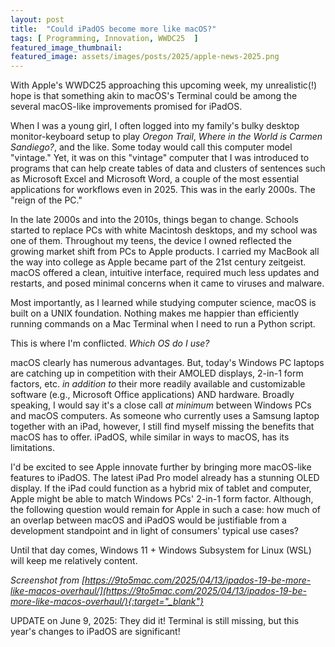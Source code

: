```yaml
---
layout: post
title:  "Could iPadOS become more like macOS?"
tags: [ Programming, Innovation, WWDC25  ]
featured_image_thumbnail:
featured_image: assets/images/posts/2025/apple-news-2025.png
---
```


With Apple's WWDC25 approaching this upcoming week, my unrealistic(!) hope is that something akin to macOS's Terminal could be among the several macOS-like improvements promised for iPadOS.

When I was a young girl, I often logged into my family's bulky desktop monitor-keyboard setup to play <i>Oregon Trail</i>, <i>Where in the World is Carmen Sandiego?</i>, and the like. Some today would call this computer model "vintage." Yet, it was on this "vintage" computer that I was introduced to programs that can help create tables of data and clusters of sentences such as Microsoft Excel and Microsoft Word, a couple of the most essential applications for workflows even in 2025. This was in the early 2000s. The "reign of the PC."

In the late 2000s and into the 2010s, things began to change. Schools started to replace PCs with white Macintosh desktops, and my school was one of them. Throughout my teens, the device I owned reflected the growing market shift from PCs to Apple products. I carried my MacBook all the way into college as Apple became part of the 21st century zeitgeist. macOS offered a clean, intuitive interface, required much less updates and restarts, and posed minimal concerns when it came to viruses and malware.

Most importantly, as I learned while studying computer science, macOS is built on a UNIX foundation. Nothing makes me happier than efficiently running commands on a Mac Terminal when I need to run a Python script.

This is where I'm conflicted. <i>Which OS do I use?</i>

macOS clearly has numerous advantages. But, today's Windows PC laptops are catching up in competition with their AMOLED displays, 2-in-1 form factors, etc. <i>in addition to</i> their more readily available and customizable software (e.g., Microsoft Office applications) AND hardware. Broadly speaking, I would say it's a close call <i>at minimum</i> between Windows PCs and macOS computers. As someone who currently uses a Samsung laptop together with an iPad, however, I still find myself missing the benefits that macOS has to offer. iPadOS, while similar in ways to macOS, has its limitations.

I'd be excited to see Apple innovate further by bringing more macOS-like features to iPadOS. The latest iPad Pro model already has a stunning OLED display. If the iPad could function as a hybrid mix of tablet and computer, Apple might be able to match Windows PCs' 2-in-1 form factor. Although, the following question would remain for Apple in such a case: how much of an overlap between macOS and iPadOS would be justifiable from a development standpoint and in light of consumers' typical use cases?

Until that day comes, Windows 11 + Windows Subsystem for Linux (WSL) will keep me relatively content.


<i>Screenshot from [https://9to5mac.com/2025/04/13/ipados-19-be-more-like-macos-overhaul/](https://9to5mac.com/2025/04/13/ipados-19-be-more-like-macos-overhaul/){:target="_blank"}</i>

UPDATE on June 9, 2025: They did it! Terminal is still missing, but this year's changes to iPadOS are significant! 
